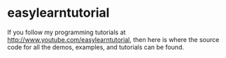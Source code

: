 easylearntutorial
=================

If you follow my programming tutorials at http://www.youtube.com/easylearntutorial, then here is where the source code for all the demos, examples, and tutorials can be found.
